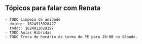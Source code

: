 ## Tópicos para falar com Renata
	- TODO Limpeza da unidade
	  doing:: 1624913028427
	  todo:: 1624913029197
	- TODO Aulas Híbridas
	- TODO Troca de horário da turma de PE para 10:00 no Sábado.